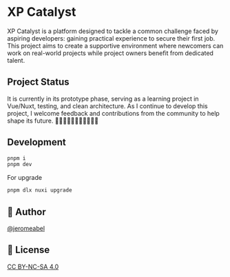 # XP Catalyst

XP Catalyst is a platform designed to tackle a common challenge faced by aspiring developers: gaining practical experience to secure their first job. This project aims to create a supportive environment where newcomers can work on real-world projects while project owners benefit from dedicated talent.

## Project Status

It is currently in its prototype phase, serving as a learning project in Vue/Nuxt, testing, and clean architecture. As I continue to develop this project, I welcome feedback and contributions from the community to help shape its future. 👋👋🏿👋🏽👋🏻👋🏾👋🏼

## Development

```sh
pnpm i
pnpm dev
```

For upgrade

```sh
pnpm dlx nuxi upgrade
```

## 👤 Author

[@jeromeabel](https://github.com/jeromeabel)

## 📝 License

[CC BY-NC-SA 4.0](https://creativecommons.org/licenses/by-nc-sa/4.0/)
